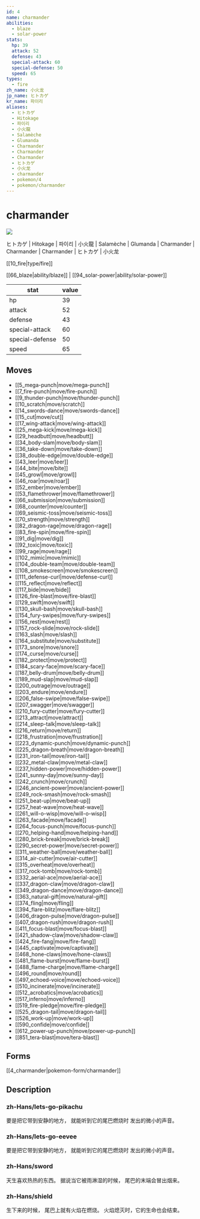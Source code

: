 ```yaml
---
id: 4
name: charmander
abilities:
  - blaze
  - solar-power
stats:
  hp: 39
  attack: 52
  defense: 43
  special-attack: 60
  special-defense: 50
  speed: 65
types:
  - fire
zh_name: 小火龙
jp_name: ヒトカゲ
kr_name: 파이리
aliases:
  - ヒトカゲ
  - Hitokage
  - 파이리
  - 小火龍
  - Salamèche
  - Glumanda
  - Charmander
  - Charmander
  - Charmander
  - ヒトカゲ
  - 小火龙
  - charmander
  - pokemon/4
  - pokemon/charmander
---
```

# charmander

![](https://raw.githubusercontent.com/PokeAPI/sprites/master/sprites/pokemon/4.png)

ヒトカゲ | Hitokage | 파이리 | 小火龍 | Salamèche | Glumanda | Charmander | Charmander | Charmander | ヒトカゲ | 小火龙

[[10_fire|type/fire]]

[[66_blaze|ability/blaze]] | [[94_solar-power|ability/solar-power]]

|stat|value|
|---|---|
|hp|39|
|attack|52|
|defense|43|
|special-attack|60|
|special-defense|50|
|speed|65|


## Moves

- [[5_mega-punch|move/mega-punch]]
- [[7_fire-punch|move/fire-punch]]
- [[9_thunder-punch|move/thunder-punch]]
- [[10_scratch|move/scratch]]
- [[14_swords-dance|move/swords-dance]]
- [[15_cut|move/cut]]
- [[17_wing-attack|move/wing-attack]]
- [[25_mega-kick|move/mega-kick]]
- [[29_headbutt|move/headbutt]]
- [[34_body-slam|move/body-slam]]
- [[36_take-down|move/take-down]]
- [[38_double-edge|move/double-edge]]
- [[43_leer|move/leer]]
- [[44_bite|move/bite]]
- [[45_growl|move/growl]]
- [[46_roar|move/roar]]
- [[52_ember|move/ember]]
- [[53_flamethrower|move/flamethrower]]
- [[66_submission|move/submission]]
- [[68_counter|move/counter]]
- [[69_seismic-toss|move/seismic-toss]]
- [[70_strength|move/strength]]
- [[82_dragon-rage|move/dragon-rage]]
- [[83_fire-spin|move/fire-spin]]
- [[91_dig|move/dig]]
- [[92_toxic|move/toxic]]
- [[99_rage|move/rage]]
- [[102_mimic|move/mimic]]
- [[104_double-team|move/double-team]]
- [[108_smokescreen|move/smokescreen]]
- [[111_defense-curl|move/defense-curl]]
- [[115_reflect|move/reflect]]
- [[117_bide|move/bide]]
- [[126_fire-blast|move/fire-blast]]
- [[129_swift|move/swift]]
- [[130_skull-bash|move/skull-bash]]
- [[154_fury-swipes|move/fury-swipes]]
- [[156_rest|move/rest]]
- [[157_rock-slide|move/rock-slide]]
- [[163_slash|move/slash]]
- [[164_substitute|move/substitute]]
- [[173_snore|move/snore]]
- [[174_curse|move/curse]]
- [[182_protect|move/protect]]
- [[184_scary-face|move/scary-face]]
- [[187_belly-drum|move/belly-drum]]
- [[189_mud-slap|move/mud-slap]]
- [[200_outrage|move/outrage]]
- [[203_endure|move/endure]]
- [[206_false-swipe|move/false-swipe]]
- [[207_swagger|move/swagger]]
- [[210_fury-cutter|move/fury-cutter]]
- [[213_attract|move/attract]]
- [[214_sleep-talk|move/sleep-talk]]
- [[216_return|move/return]]
- [[218_frustration|move/frustration]]
- [[223_dynamic-punch|move/dynamic-punch]]
- [[225_dragon-breath|move/dragon-breath]]
- [[231_iron-tail|move/iron-tail]]
- [[232_metal-claw|move/metal-claw]]
- [[237_hidden-power|move/hidden-power]]
- [[241_sunny-day|move/sunny-day]]
- [[242_crunch|move/crunch]]
- [[246_ancient-power|move/ancient-power]]
- [[249_rock-smash|move/rock-smash]]
- [[251_beat-up|move/beat-up]]
- [[257_heat-wave|move/heat-wave]]
- [[261_will-o-wisp|move/will-o-wisp]]
- [[263_facade|move/facade]]
- [[264_focus-punch|move/focus-punch]]
- [[270_helping-hand|move/helping-hand]]
- [[280_brick-break|move/brick-break]]
- [[290_secret-power|move/secret-power]]
- [[311_weather-ball|move/weather-ball]]
- [[314_air-cutter|move/air-cutter]]
- [[315_overheat|move/overheat]]
- [[317_rock-tomb|move/rock-tomb]]
- [[332_aerial-ace|move/aerial-ace]]
- [[337_dragon-claw|move/dragon-claw]]
- [[349_dragon-dance|move/dragon-dance]]
- [[363_natural-gift|move/natural-gift]]
- [[374_fling|move/fling]]
- [[394_flare-blitz|move/flare-blitz]]
- [[406_dragon-pulse|move/dragon-pulse]]
- [[407_dragon-rush|move/dragon-rush]]
- [[411_focus-blast|move/focus-blast]]
- [[421_shadow-claw|move/shadow-claw]]
- [[424_fire-fang|move/fire-fang]]
- [[445_captivate|move/captivate]]
- [[468_hone-claws|move/hone-claws]]
- [[481_flame-burst|move/flame-burst]]
- [[488_flame-charge|move/flame-charge]]
- [[496_round|move/round]]
- [[497_echoed-voice|move/echoed-voice]]
- [[510_incinerate|move/incinerate]]
- [[512_acrobatics|move/acrobatics]]
- [[517_inferno|move/inferno]]
- [[519_fire-pledge|move/fire-pledge]]
- [[525_dragon-tail|move/dragon-tail]]
- [[526_work-up|move/work-up]]
- [[590_confide|move/confide]]
- [[612_power-up-punch|move/power-up-punch]]
- [[851_tera-blast|move/tera-blast]]

## Forms



[[4_charmander|pokemon-form/charmander]]

## Description

### zh-Hans/lets-go-pikachu

要是把它带到安静的地方，
就能听到它的尾巴燃烧时
发出的微小的声音。

### zh-Hans/lets-go-eevee

要是把它带到安静的地方，
就能听到它的尾巴燃烧时
发出的微小的声音。

### zh-Hans/sword

天生喜欢热热的东西。
据说当它被雨淋湿的时候，
尾巴的末端会冒出烟来。

### zh-Hans/shield

生下来的时候，
尾巴上就有火焰在燃烧。
火焰熄灭时，它的生命也会结束。

